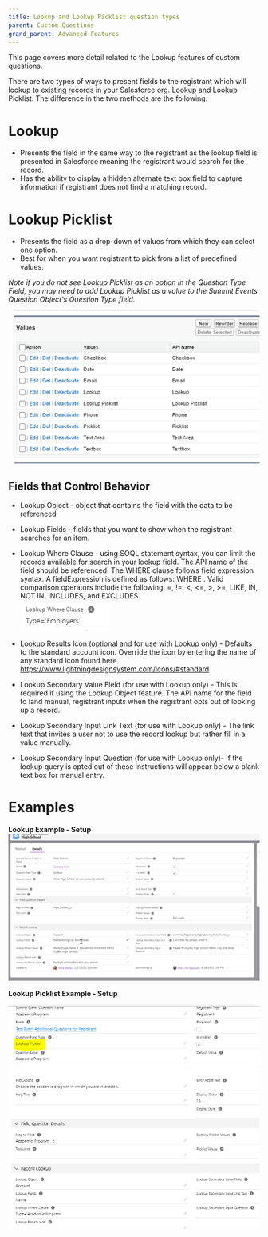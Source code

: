 ```yaml
---
title: Lookup and Lookup Picklist question types
parent: Custom Questions
grand_parent: Advanced Features
---
```



This page covers more detail related to the Lookup features of custom questions. 


There are two types of ways to present fields to the registrant which will lookup to existing records in your Salesforce org.  Lookup and Lookup Picklist.  The difference in the two methods are the following:

# Lookup
* Presents the field in the same way to the registrant as the lookup field is presented in Salesforce meaning the registrant would search for the record.
* Has the ability to display a hidden alternate text box field to capture information if registrant does not find a matching record.

# Lookup Picklist
* Presents the field as a drop-down of values from which they can select one option.
* Best for when you want registrant to pick from a list of predefined values.

*Note if you do not see Lookup Picklist as an option in the Question Type Field, you may need to add Lookup Picklist as a value to the Summit Events Question Object's Question Type field.*

![Lookup Picklist Value](images/QuestionTypePicklistValues.PNG)




## Fields that Control Behavior
* Lookup Object - object that contains the field with the data to be referenced
* Lookup Fields - fields that you want to show when the registrant searches for an item.
* Lookup Where Clause - using SOQL statement syntax, you can limit the records available for search in your lookup field. The API name of the field should be referenced. The WHERE clause follows field expression syntax. A fieldExpression is defined as follows: WHERE . Valid comparison operators include the following: =, !=, <, <=, >, >=, LIKE, IN, NOT IN, INCLUDES, and EXCLUDES.  
![Where Clause](images/WhereClauseExample.PNG)
    
* Lookup Results Icon (optional and for use with Lookup only) - Defaults to the standard account icon. Override the icon by entering the name of any standard icon found here https://www.lightningdesignsystem.com/icons/#standard
* Lookup Secondary Value Field (for use with Lookup only) - This is required if using the Lookup Object feature. The API name for the field to land manual, registrant inputs when the registrant opts out of looking up a record.
* Lookup Secondary Input Link Text (for use with Lookup only) - The link text that invites a user not to use the record lookup but rather fill in a value manually.
* Lookup Secondary Input Question (for use with Lookup only)- If the lookup query is opted out of these instructions will appear below a blank text box for manual entry.


# Examples

__Lookup Example - Setup__
![Lookup Example Screen](images/Lookup_Picklist.PNG)


__Lookup Picklist Example - Setup__

![Lookup Picklist Example Screen](images/Lookup_Picklist-Screen1.PNG)


